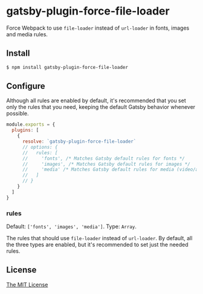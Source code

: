 # gatsby-plugin-force-file-loader

Force Webpack to use `file-loader` instead of `url-loader` in fonts, images and
media rules.

## Install

```bash
$ npm install gatsby-plugin-force-file-loader
```

## Configure

Although all rules are enabled by default, it's recommended that you set only
the rules that you need, keeping the default Gatsby behavior whenever possible.

```javascript
module.exports = {
  plugins: [
    {
      resolve: `gatsby-plugin-force-file-loader`
      // options: {
      //   rules: [
      //     'fonts', /* Matches Gatsby default rules for fonts */
      //     'images', /* Matches Gatsby default rules for images */
      //     'media' /* Matches Gatsby default rules for media (video/audio) */
      //   ]
      // }
    }
  ]
}
```

### rules

Default: `['fonts', 'images', 'media']`. Type: `Array`.

The rules that should use `file-loader` instead of `url-loader`. By default, all
the three types are enabled, but it's recommended to set just the needed rules.

## License

[The MIT License](./LICENSE)
